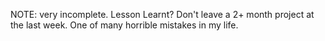 NOTE: very incomplete.
Lesson Learnt? Don't leave a 2+ month project at the last week. One of many horrible mistakes in my life. 
